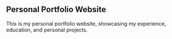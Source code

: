 ## Personal Portfolio Website

This is my personal portfolio website, showcasing my experience, education, and personal projects.
